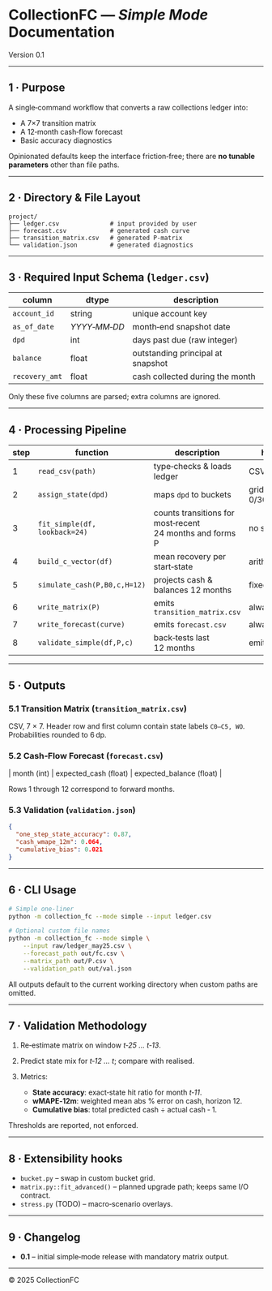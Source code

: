 # CollectionFC ― *Simple Mode* Documentation

Version 0.1

---

## 1 · Purpose

A single‑command workflow that converts a raw collections ledger into:

* A 7×7 transition matrix
* A 12‑month cash‑flow forecast
* Basic accuracy diagnostics

Opinionated defaults keep the interface friction‑free; there are **no tunable parameters** other than file paths.

---

## 2 · Directory & File Layout

```
project/
├── ledger.csv              # input provided by user
├── forecast.csv            # generated cash curve
├── transition_matrix.csv   # generated P‑matrix
└── validation.json         # generated diagnostics
```

---

## 3 · Required Input Schema (`ledger.csv`)

| column         | dtype        | description                       |
| -------------- | ------------ | --------------------------------- |
| `account_id`   | string       | unique account key                |
| `as_of_date`   | *YYYY‑MM‑DD* | month‑end snapshot date           |
| `dpd`          | int          | days past due (raw integer)       |
| `balance`      | float        | outstanding principal at snapshot |
| `recovery_amt` | float        | cash collected during the month   |

Only these five columns are parsed; extra columns are ignored.

---

## 4 · Processing Pipeline

| step | function                      | description                                              | hard‑coded choice            |
| ---- | ----------------------------- | -------------------------------------------------------- | ---------------------------- |
| 1    | `read_csv(path)`              | type‑checks & loads ledger                               | CSV only                     |
| 2    | `assign_state(dpd)`           | maps `dpd` to buckets                                    | grid = 0/30/60/90/120/150/WO |
| 3    | `fit_simple(df, lookback=24)` | counts transitions for most‑recent 24 months and forms P | no smoothing                 |
| 4    | `build_c_vector(df)`          | mean recovery per start‑state                            | arithmetic mean              |
| 5    | `simulate_cash(P,B0,c,H=12)`  | projects cash & balances 12 months                       | fixed horizon                |
| 6    | `write_matrix(P)`             | emits `transition_matrix.csv`                            | always on                    |
| 7    | `write_forecast(curve)`       | emits `forecast.csv`                                     | always on                    |
| 8    | `validate_simple(df,P,c)`     | back‑tests last 12 months                                | emits `validation.json`      |

---

## 5 · Outputs

### 5.1 Transition Matrix (`transition_matrix.csv`)

CSV, 7 × 7. Header row and first column contain state labels `C0‒C5, WO`. Probabilities rounded to 6 dp.

### 5.2 Cash‑Flow Forecast (`forecast.csv`)

\| month (int) | expected\_cash (float) | expected\_balance (float) |

Rows 1 through 12 correspond to forward months.

### 5.3 Validation (`validation.json`)

```json
{
  "one_step_state_accuracy": 0.87,
  "cash_wmape_12m": 0.064,
  "cumulative_bias": 0.021
}
```

---

## 6 · CLI Usage

```bash
# Simple one‑liner
python -m collection_fc --mode simple --input ledger.csv

# Optional custom file names
python -m collection_fc --mode simple \
    --input raw/ledger_may25.csv \
    --forecast_path out/fc.csv \
    --matrix_path out/P.csv \
    --validation_path out/val.json
```

All outputs default to the current working directory when custom paths are omitted.

---

## 7 · Validation Methodology

1. Re‑estimate matrix on window *t‑25 … t‑13*.
2. Predict state mix for *t‑12 … t*; compare with realised.
3. Metrics:

   * **State accuracy**: exact‑state hit ratio for month *t‑11*.
   * **wMAPE‑12m**: weighted mean abs % error on cash, horizon 12.
   * **Cumulative bias**: total predicted cash ÷ actual cash ‑ 1.

Thresholds are reported, not enforced.

---

## 8 · Extensibility hooks

* `bucket.py` – swap in custom bucket grid.
* `matrix.py::fit_advanced()` – planned upgrade path; keeps same I/O contract.
* `stress.py` (TODO) – macro‑scenario overlays.

---

## 9 · Changelog

* **0.1** – initial simple‑mode release with mandatory matrix output.

---

© 2025 CollectionFC
